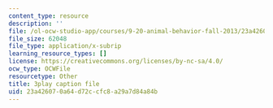 ```yaml
---
content_type: resource
description: ''
file: /ol-ocw-studio-app/courses/9-20-animal-behavior-fall-2013/23a426070a64d72ccfc8a29a7d84a84b_472228.srt
file_size: 62048
file_type: application/x-subrip
learning_resource_types: []
license: https://creativecommons.org/licenses/by-nc-sa/4.0/
ocw_type: OCWFile
resourcetype: Other
title: 3play caption file
uid: 23a42607-0a64-d72c-cfc8-a29a7d84a84b
---
```

